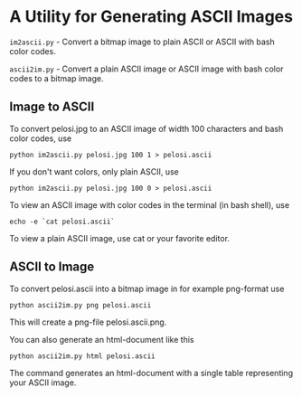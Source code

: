 A Utility for Generating ASCII Images
=====================================

`im2ascii.py` - Convert a bitmap image to plain ASCII or ASCII with bash
                color codes.

`ascii2im.py` - Convert a plain ASCII image or ASCII image with bash
                color codes to a bitmap image.

Image to ASCII
--------------

To convert pelosi.jpg to an ASCII image of width 100 characters and
bash color codes, use

   `python im2ascii.py pelosi.jpg 100 1 > pelosi.ascii`

If you don't want colors, only plain ASCII, use

   `python im2ascii.py pelosi.jpg 100 0 > pelosi.ascii`

To view an ASCII image with color codes in the terminal (in bash
shell), use

   <code>echo -e \`cat pelosi.ascii\`</code>

To view a plain ASCII image, use cat or your favorite editor.

ASCII to Image
--------------

To convert pelosi.ascii into a bitmap image in for example png-format
use

  `python ascii2im.py png pelosi.ascii`

This will create a png-file pelosi.ascii.png.

You can also generate an html-document like this

  `python ascii2im.py html pelosi.ascii`

The command generates an html-document with a single table
representing your ASCII image.